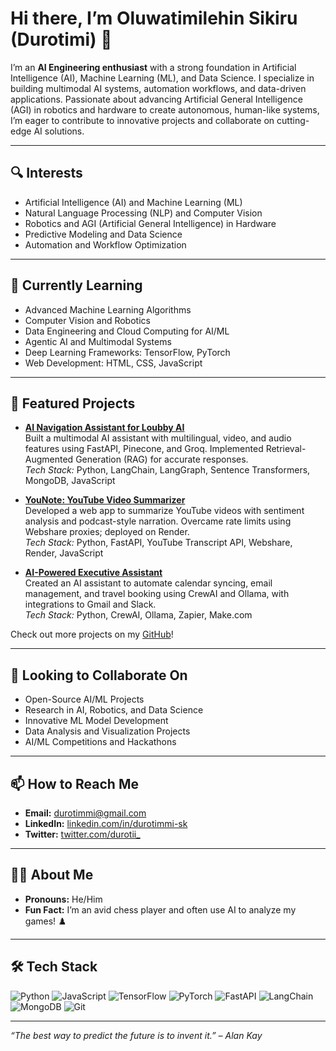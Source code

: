 # Hi there, I’m Oluwatimilehin Sikiru (Durotimi) 👋

I’m an **AI Engineering enthusiast** with a strong foundation in Artificial Intelligence (AI), Machine Learning (ML), and Data Science. I specialize in building multimodal AI systems, automation workflows, and data-driven applications. Passionate about advancing Artificial General Intelligence (AGI) in robotics and hardware to create autonomous, human-like systems, I’m eager to contribute to innovative projects and collaborate on cutting-edge AI solutions.

---

## 🔍 Interests
- Artificial Intelligence (AI) and Machine Learning (ML)  
- Natural Language Processing (NLP) and Computer Vision  
- Robotics and AGI (Artificial General Intelligence) in Hardware  
- Predictive Modeling and Data Science  
- Automation and Workflow Optimization  

---

## 🌱 Currently Learning
- Advanced Machine Learning Algorithms  
- Computer Vision and Robotics  
- Data Engineering and Cloud Computing for AI/ML  
- Agentic AI and Multimodal Systems  
- Deep Learning Frameworks: TensorFlow, PyTorch  
- Web Development: HTML, CSS, JavaScript  

---

## 💼 Featured Projects
- **[AI Navigation Assistant for Loubby AI](https://github.com/durotimmi-sk/AI-Navigation-Assistant)**  
  Built a multimodal AI assistant with multilingual, video, and audio features using FastAPI, Pinecone, and Groq. Implemented Retrieval-Augmented Generation (RAG) for accurate responses.  
  *Tech Stack:* Python, LangChain, LangGraph, Sentence Transformers, MongoDB, JavaScript  

- **[YouNote: YouTube Video Summarizer](https://github.com/durotimmi-sk/YouNote)**  
  Developed a web app to summarize YouTube videos with sentiment analysis and podcast-style narration. Overcame rate limits using Webshare proxies; deployed on Render.  
  *Tech Stack:* Python, FastAPI, YouTube Transcript API, Webshare, Render, JavaScript  

- **[AI-Powered Executive Assistant](https://github.com/durotimmi-sk/AI-Executive-Assistant)**  
  Created an AI assistant to automate calendar syncing, email management, and travel booking using CrewAI and Ollama, with integrations to Gmail and Slack.  
  *Tech Stack:* Python, CrewAI, Ollama, Zapier, Make.com  

Check out more projects on my [GitHub](https://github.com/durotimmi-sk?tab=repositories)!

---

## 🤝 Looking to Collaborate On
- Open-Source AI/ML Projects  
- Research in AI, Robotics, and Data Science  
- Innovative ML Model Development  
- Data Analysis and Visualization Projects  
- AI/ML Competitions and Hackathons  

---

## 📫 How to Reach Me
- **Email:** [durotimmi@gmail.com](mailto:durotimmi@gmail.com)  
- **LinkedIn:** [linkedin.com/in/durotimmi-sk](https://www.linkedin.com/in/durotimmi-sk)  
- **Twitter:** [twitter.com/durotii_](https://twitter.com/durotii_)  

---

## 🧑‍💻 About Me
- **Pronouns:** He/Him  
- **Fun Fact:** I’m an avid chess player and often use AI to analyze my games! ♟️  

---

## 🛠️ Tech Stack
![Python](https://img.shields.io/badge/-Python-3776AB?style=flat&logo=python&logoColor=white) ![JavaScript](https://img.shields.io/badge/-JavaScript-F7DF1E?style=flat&logo=javascript&logoColor=black) ![TensorFlow](https://img.shields.io/badge/-TensorFlow-FF6F00?style=flat&logo=tensorflow&logoColor=white) ![PyTorch](https://img.shields.io/badge/-PyTorch-EE4C2C?style=flat&logo=pytorch&logoColor=white) ![FastAPI](https://img.shields.io/badge/-FastAPI-009688?style=flat&logo=fastapi&logoColor=white) ![LangChain](https://img.shields.io/badge/-LangChain-1C3C3C?style=flat) ![MongoDB](https://img.shields.io/badge/-MongoDB-47A248?style=flat&logo=mongodb&logoColor=white) ![Git](https://img.shields.io/badge/-Git-F05032?style=flat&logo=git&logoColor=white)

---

*“The best way to predict the future is to invent it.” – Alan Kay*
